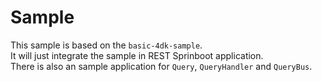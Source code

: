 # Sample
This sample is based on the `basic-4dk-sample`. <br/>
It will just integrate the sample in REST Sprinboot application. </br>
There is also an sample application for `Query`, `QueryHandler` and `QueryBus`.